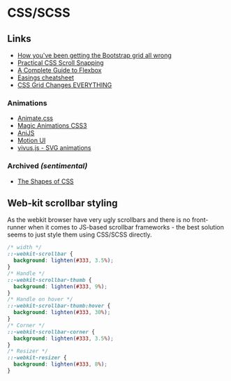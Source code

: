 # CSS/SCSS

## Links

  - [How you've been getting the Bootstrap grid all wrong](https://medium.com/@erik_flowers/how-youve-been-getting-the-bootstrap-grid-all-wrong-and-how-to-fix-it-6d97b920aa40)
  - [Practical CSS Scroll Snapping](https://css-tricks.com/practical-css-scroll-snapping/)
  - [A Complete Guide to Flexbox](https://css-tricks.com/snippets/css/a-guide-to-flexbox/)
  - [Easings cheatsheet](https://easings.net/)
  - [CSS Grid Changes EVERYTHING](https://www.youtube.com/watch?v=7kVeCqQCxlk)

### Animations

  - [Animate.css](https://daneden.github.io/animate.css/)
  - [Magic Animations CSS3](https://www.minimamente.com/project/magic/)
  - [AniJS](http://anijs.github.io/)
  - [Motion UI](https://zurb.com/playground/motion-ui)
  - [vivus.js - SVG animations](http://maxwellito.github.io/vivus/)

### Archived *(sentimental)*
  - [The Shapes of CSS](https://css-tricks.com/the-shapes-of-css/)

## Web-kit scrollbar styling

As the webkit browser have very ugly scrollbars and there is no front-runner when it comes to JS-based scrollbar frameworks - the best solution seems to just style them using CSS/SCSS directly.

```scss
/* width */
::-webkit-scrollbar {
  background: lighten(#333, 3.5%);
}
/* Handle */
::-webkit-scrollbar-thumb {
  background: lighten(#333, 9%);
}
/* Handle on hover */
::-webkit-scrollbar-thumb:hover {
  background: lighten(#333, 30%);
}
/* Corner */
::-webkit-scrollbar-corner {
  background: lighten(#333, 3.5%);
}
/* Resizer */
::-webkit-resizer {
  background: lighten(#333, 8%);
}
```
